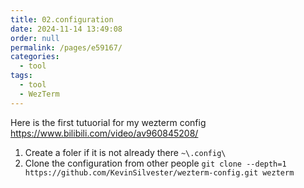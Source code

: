 ```yaml
---
title: 02.configuration
date: 2024-11-14 13:49:08
order: null
permalink: /pages/e59167/
categories: 
  - tool
tags: 
  - tool
  - WezTerm
---
```

Here is the first tutuorial for my wezterm config https://www.bilibili.com/video/av960845208/

1. Create a foler if it is not already there `~\.config\`
2. Clone the configuration from other people `git clone --depth=1 https://github.com/KevinSilvester/wezterm-config.git wezterm`
